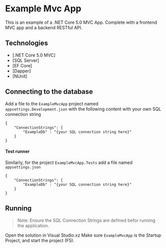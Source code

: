 ﻿# Example Mvc App

This is an example of a .NET Core 5.0 MVC App. Complete with a frontend MVC app and a backend RESTful API.

## Technologies
- [.NET Core 5.0 MVC]
- [SQL Server]
- [EF Core]
- [Dapper]
- [NUnit]


## Connecting to the database
Add a file to the `ExampleMvcApp` project named `appsettings.Development.json` with the following content with your own SQL connection string
```
{
    "ConnectionStrings": {
        "ExampleDb" : "{your SQL connection string here}"
    }
}
```

#### Test runner 
Similarly, for the project `ExampleMvcApp.Tests`  add a file named  `appsettings.json`
```
{
    "ConnectionStrings": {
        "ExampleDb" : "{your SQL connection string here}"
    }
}
```

## Running
>Note: Ensure the SQL Connection Strings are defined befor running the application.

Open the solution in Visual Studio.xz Make sure `ExampleMvcApp` is the Startup Project, and start the project (F5).